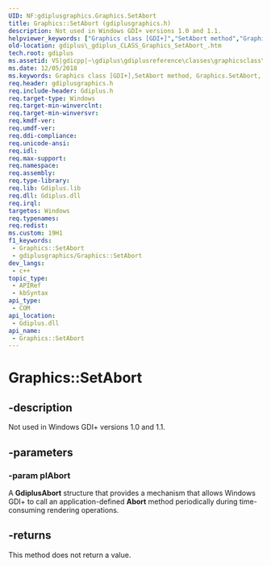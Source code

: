 ```yaml
---
UID: NF:gdiplusgraphics.Graphics.SetAbort
title: Graphics::SetAbort (gdiplusgraphics.h)
description: Not used in Windows GDI+ versions 1.0 and 1.1.
helpviewer_keywords: ["Graphics class [GDI+]","SetAbort method","Graphics.SetAbort","Graphics::SetAbort","SetAbort","SetAbort method [GDI+]","SetAbort method [GDI+]","Graphics class","_gdiplus_CLASS_Graphics_SetAbort_","gdiplus._gdiplus_CLASS_Graphics_SetAbort_"]
old-location: gdiplus\_gdiplus_CLASS_Graphics_SetAbort_.htm
tech.root: gdiplus
ms.assetid: VS|gdicpp|~\gdiplus\gdiplusreference\classes\graphicsclass\graphicsmethods\graphicsdrawimagemethods\setabort.htm
ms.date: 12/05/2018
ms.keywords: Graphics class [GDI+],SetAbort method, Graphics.SetAbort, Graphics::SetAbort, SetAbort, SetAbort method [GDI+], SetAbort method [GDI+],Graphics class, _gdiplus_CLASS_Graphics_SetAbort_, gdiplus._gdiplus_CLASS_Graphics_SetAbort_
req.header: gdiplusgraphics.h
req.include-header: Gdiplus.h
req.target-type: Windows
req.target-min-winverclnt: 
req.target-min-winversvr: 
req.kmdf-ver: 
req.umdf-ver: 
req.ddi-compliance: 
req.unicode-ansi: 
req.idl: 
req.max-support: 
req.namespace: 
req.assembly: 
req.type-library: 
req.lib: Gdiplus.lib
req.dll: Gdiplus.dll
req.irql: 
targetos: Windows
req.typenames: 
req.redist: 
ms.custom: 19H1
f1_keywords:
 - Graphics::SetAbort
 - gdiplusgraphics/Graphics::SetAbort
dev_langs:
 - c++
topic_type:
 - APIRef
 - kbSyntax
api_type:
 - COM
api_location:
 - Gdiplus.dll
api_name:
 - Graphics::SetAbort
---
```


# Graphics::SetAbort


## -description

Not used in Windows GDI+ versions 1.0 and 1.1.

## -parameters

### -param pIAbort

A **GdiplusAbort** structure that provides a mechanism that allows Windows GDI+ to call an application-defined **Abort** method periodically during time-consuming rendering operations.

## -returns

This method does not return a value.

